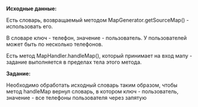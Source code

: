 **Исходные данные:**

Есть словарь, возвращаемый методом MapGenerator.getSourceMap() - использовать его.

В словаре ключ - телефон, значение - пользователь. У пользователей может быть по несколько телефонов.

Есть метод MapHandler.handleMap(), который принимает на вход мапу - задание выполняется в пределах тела этого метода.

**Задание:**

Необходимо обработать исходный словарь таким образом, чтобы метод handleMap вернул словарь, в котором ключ - пользователь, значение - все телефоны пользователя через запятую
